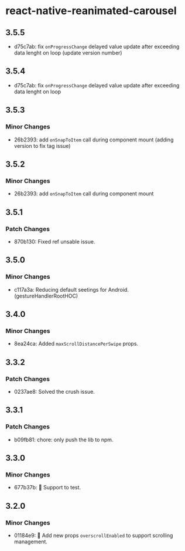 # react-native-reanimated-carousel

## 3.5.5

-   d75c7ab: fix `onProgressChange` delayed value update after exceeding data lenght on loop (update version number)

## 3.5.4

-   d75c7ab: fix `onProgressChange` delayed value update after exceeding data lenght on loop


## 3.5.3

### Minor Changes

-   26b2393: add `onSnapToItem` call during component mount (adding version to fix tag issue)

## 3.5.2

### Minor Changes

-   26b2393: add `onSnapToItem` call during component mount

## 3.5.1

### Patch Changes

-   870b130: Fixed ref unsable issue.

## 3.5.0

### Minor Changes

-   c117a3a: Reducing default seetings for Android. (gestureHandlerRootHOC)

## 3.4.0

### Minor Changes

-   8ea24ca: Added `maxScrollDistancePerSwipe` props.

## 3.3.2

### Patch Changes

-   0237ae8: Solved the crush issue.

## 3.3.1

### Patch Changes

-   b09fb81: chore: only push the lib to npm.

## 3.3.0

### Minor Changes

-   677b37b: 🚀 Support to test.

## 3.2.0

### Minor Changes

-   01184e9: 🚀 Add new props `overscrollEnabled` to support scrolling management.
